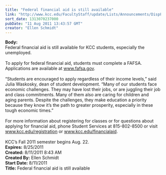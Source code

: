```yaml
---
title: "Federal financial aid is still available"
link: "http://www.kcc.edu/FacultyStaff/update/Lists/Announcements/DispForm.aspx?ID=401"
sort_date: 1313070237000
pubDate: "11 Aug 2011 13:43:57 GMT"
creator: "Ellen Schmidt"
---
```


<div><b>Body:</b> <div class=ExternalClass04A05CFD65C0404ABCC9D5F9C9F45F6B>
<div>Federal financial aid is still available for KCC students, especially the unemployed.</div>
<div><br>To apply for federal financial aid, students must complete a FAFSA. Applications are available at <a href="http://www.fafsa.gov/">www.fafsa.gov</a>. </div>
<div> </div>
<div>“Students are encouraged to apply regardless of their income levels,” said Julia Waskosky, dean of student development. “Many of our students face economic challenges. They may have lost their jobs, or are juggling their job and class commitments. Many of them also are caring for children and aging parents. Despite the challenges, they make education a priority because they know it’s the path to greater prosperity, especially in these tough economic times.”</div>
<div> </div>
<div>For more information about registering for classes or for questions about applying for financial aid, phone Student Services at 815-802-8500 or visit <a href="/registration">www.kcc.edu/registration</a> or <a href="/financialaid">www.kcc.edu/financialaid</a>. <br> <br>KCC’s Fall 2011 semester begins Aug. 22.<br></div></div></div>
<div><b>Expires:</b> 8/25/2011</div>
<div><b>Created:</b> 8/11/2011 8:43 AM</div>
<div><b>Created By:</b> Ellen Schmidt</div>
<div><b>Start Date:</b> 8/11/2011</div>
<div><b>Title:</b> Federal financial aid is still available</div>
